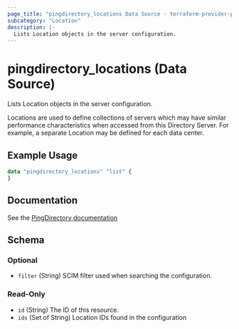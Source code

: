 ```yaml
---
page_title: "pingdirectory_locations Data Source - terraform-provider-pingdirectory"
subcategory: "Location"
description: |-
  Lists Location objects in the server configuration.
---
```


# pingdirectory_locations (Data Source)

Lists Location objects in the server configuration.

Locations are used to define collections of servers which may have similar performance characteristics when accessed from this Directory Server. For example, a separate Location may be defined for each data center.

## Example Usage

```terraform
data "pingdirectory_locations" "list" {
}
```

## Documentation
See the [PingDirectory documentation](https://docs.pingidentity.com/r/en-us/pingdirectory-93/pd_proxy_config_locations)

<!-- schema generated by tfplugindocs -->
## Schema

### Optional

- `filter` (String) SCIM filter used when searching the configuration.

### Read-Only

- `id` (String) The ID of this resource.
- `ids` (Set of String) Location IDs found in the configuration

